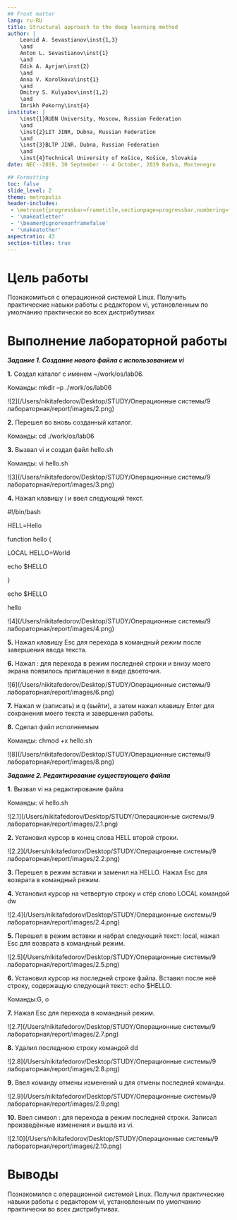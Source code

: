 ```yaml
---
## Front matter
lang: ru-RU
title: Structural approach to the deep learning method
author: |
	Leonid A. Sevastianov\inst{1,3}
	\and
	Anton L. Sevastianov\inst{1}
	\and
	Edik A. Ayrjan\inst{2}
	\and
	Anna V. Korolkova\inst{1}
	\and
	Dmitry S. Kulyabov\inst{1,2}
	\and
	Imrikh Pokorny\inst{4}
institute: |
	\inst{1}RUDN University, Moscow, Russian Federation
	\and
	\inst{2}LIT JINR, Dubna, Russian Federation
	\and
	\inst{3}BLTP JINR, Dubna, Russian Federation
	\and
	\inst{4}Technical University of Košice, Košice, Slovakia
date: NEC--2019, 30 September -- 4 October, 2019 Budva, Montenegro

## Formatting
toc: false
slide_level: 2
theme: metropolis
header-includes: 
 - \metroset{progressbar=frametitle,sectionpage=progressbar,numbering=fraction}
 - '\makeatletter'
 - '\beamer@ignorenonframefalse'
 - '\makeatother'
aspectratio: 43
section-titles: true
---
```


# Цель работы

Познакомиться с операционной системой Linux. Получить практические навыки работы с редактором vi, установленным по умолчанию практически во всех дистрибутивах


# Выполнение лабораторной работы

***Задание 1. Создание нового файла с использованием vi***

**1.** Создал каталог с именем ~/work/os/lab06.

Команды: mkdir –p ./work/os/lab06

![2](/Users/nikitafedorov/Desktop/STUDY/Операционные системы/9 лабораторная/report/images/2.png)

**2.** Перешел во вновь созданный каталог.

Команды: cd ./work/os/lab06 

 **3.** Вызвал vi и создал файл hello.sh 

Команды: vi hello.sh

![3](/Users/nikitafedorov/Desktop/STUDY/Операционные системы/9 лабораторная/report/images/3.png)

**4.** Нажал клавишу i и ввел следующий текст. 

\#!/bin/bash 

HELL=Hello 

function hello { 

LOCAL HELLO=World 

echo $HELLO

} 

echo $HELLO 

hello 

![4](/Users/nikitafedorov/Desktop/STUDY/Операционные системы/9 лабораторная/report/images/4.png)

**5.** Нажал клавишу Esc для перехода в командный режим после завершения ввода текста. 

**6.** Нажал : для перехода в режим последней строки и внизу моего экрана появилось приглашение в виде двоеточия.

![6](/Users/nikitafedorov/Desktop/STUDY/Операционные системы/9 лабораторная/report/images/6.png)

**7.** Нажал w (записать) и q (выйти), а затем нажал клавишу Enter для сохранения моего текста и завершения работы. 

**8.** Сделал файл исполняемым 

Команды: chmod +x hello.sh 

![8](/Users/nikitafedorov/Desktop/STUDY/Операционные системы/9 лабораторная/report/images/8.png)

***Задание 2. Редактирование существующего файла***

**1.** Вызвал vi на редактирование файла 

Команды: vi hello.sh 

![2.1](/Users/nikitafedorov/Desktop/STUDY/Операционные системы/9 лабораторная/report/images/2.1.png)

**2.** Установил курсор в конец слова HELL второй строки.

![2.2](/Users/nikitafedorov/Desktop/STUDY/Операционные системы/9 лабораторная/report/images/2.2.png)

**3.** Перешел в режим вставки и заменил на HELLO. Нажал Esc для возврата в командный режим.

**4.** Установил курсор на четвертую строку и стёр слово LOCAL командой dw

![2.4](/Users/nikitafedorov/Desktop/STUDY/Операционные системы/9 лабораторная/report/images/2.4.png)

**5.** Перешел в режим вставки и набрал следующий текст: local, нажал Esc для возврата в командный режим.

![2.5](/Users/nikitafedorov/Desktop/STUDY/Операционные системы/9 лабораторная/report/images/2.5.png)

**6.** Установил курсор на последней строке файла. Вставил после неё строку, содержащую следующий текст: echo $HELLO.

Команды:G, o

**7.** Нажал Esc для перехода в командный режим. 

![2.7](/Users/nikitafedorov/Desktop/STUDY/Операционные системы/9 лабораторная/report/images/2.7.png)

**8.** Удалил последнюю строку командой dd

![2.8](/Users/nikitafedorov/Desktop/STUDY/Операционные системы/9 лабораторная/report/images/2.8.png)

**9.** Ввел команду отмены изменений u для отмены последней команды.

![2.9](/Users/nikitafedorov/Desktop/STUDY/Операционные системы/9 лабораторная/report/images/2.9.png)

**10.** Ввел символ : для перехода в режим последней строки. Записал произведённые изменения и вышла из vi.

![2.10](/Users/nikitafedorov/Desktop/STUDY/Операционные системы/9 лабораторная/report/images/2.10.png)

# Выводы

Познакомился с операционной системой Linux. Получил практические навыки работы с редактором vi, установленным по умолчанию практически во всех дистрибутивах.